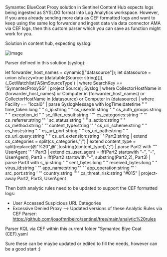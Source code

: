 
Symantec BlueCoat Proxy solution in Sentinel Content Hub expects logs being ingested as SYSLOG format into Log Analytics workspace. However, if you area already sending more data as CEF formatted logs and want to keep using the same log forwarder and ingest data via data connector AMA via CEF logs, then this custom parser which you can save as function might work for you. 

Solution in content hub, expecting syslog: 

![image](https://github.com/user-attachments/assets/09ec03c0-fd07-4251-a38e-9d756c952d71)

Parser defined in this solution (syslog):

let forwarder_host_names = dynamic(["datasource"]);
let datasource = union isfuzzy=true  (datatable(Source: string)[]), (_GetWatchlist('ASimSourceType') | where SearchKey == 'SymantecProxySG' | project Source);
Syslog
| where CollectorHostName in (forwarder_host_names) or Computer in (forwarder_host_names) or CollectorHostName in (datasource) or Computer in (datasource)
| where Facility == "local0"
| parse SyslogMessage with logTime:datetime " " time_taken:long " " c_ip:string " " cs_userdn:string " " cs_auth_groups:string " " exception_id " " sc_filter_result:string ' "' cs_categories:string '" "' cs_referrer:string '" ' sc_status:string " " s_action:string " " cs_method:string ' "' content_type:string '" ' cs_uri_scheme:string " " cs_host:string " " cs_uri_port:string " " cs_uri_path:string " " cs_uri_query:string " " cs_uri_extension:string ' '  Part2:string
| extend cs_categories = split(cs_categories,";") 
| extend content_type = split(replace(@"%20",@'',tostring(content_type)),";")
| parse Part2 with '"' UserAgent '" ' Part3
| extend cs_user_agent = iff(Part2 startswith "-", "-", UserAgent),
     Part3 = iff(Part2 startswith "-", substring(Part2,2), Part3)
| parse Part3 with s_ip:string " " sent_bytes:long " " received_bytes:long " " virus_id:string  ' "' app_name:string  '" "' app_operation:string '" ' src_port:string ' "' country:string '" ' cs_threat_risk:string "#015"
| project-away Part2, Part3, UserAgent


Then both analytic rules need to be updated to support the CEF formatted logs:
- User Accessed Suspicious URL Categories
- Excessive Denied Proxy
--> Updated versions of these Analytic Rules via CEF Parser: https://github.com/joaofmribeiro/sentinel/tree/main/analytic%20rules

Parser KQL via CEF within this current folder "Symantec Blye Coat (CEF).yaml

Sure these can be maybe updated or edited to fill the needs, however can be a good start :)
